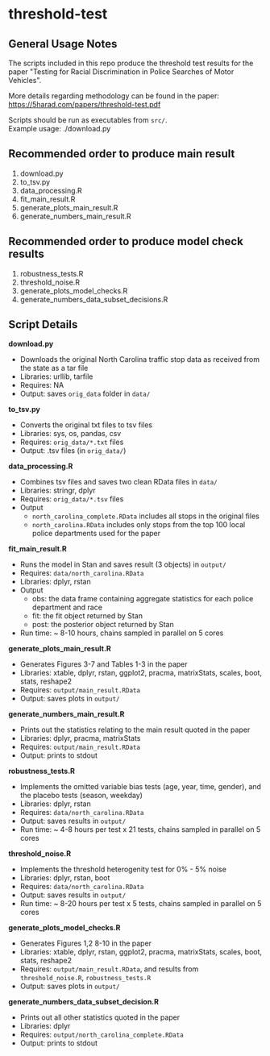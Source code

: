# threshold-test

General Usage Notes
-------------------
The scripts included in this repo produce the threshold test results for the paper "Testing for Racial Discrimination in Police Searches of Motor Vehicles".
 
More details regarding methodology can be found in the paper: https://5harad.com/papers/threshold-test.pdf

Scripts should be run as executables from `src/`.  
Example usage: ./download.py


Recommended order to produce main result
-----------------------------------------
1. download.py
2. to_tsv.py
3. data_processing.R
4. fit_main_result.R
5. generate_plots_main_result.R
6. generate_numbers_main_result.R


Recommended order to produce model check results
-------------------------------------------------
1. robustness_tests.R
2. threshold_noise.R
3. generate_plots_model_checks.R
4. generate_numbers_data_subset_decisions.R



Script Details
--------------

**download.py**
  - Downloads the original North Carolina traffic stop data as received from the state as a tar file
  - Libraries: urllib, tarfile
  - Requires: NA
  - Output: saves `orig_data` folder in `data/`

**to_tsv.py**
  - Converts the original txt files to tsv files
  - Libraries: sys, os, pandas, csv
  - Requires: `orig_data/*.txt` files
  - Output: .tsv files (in `orig_data/`)

**data_processing.R**
  - Combines tsv files and saves two clean RData files in `data/`
  - Libraries: stringr, dplyr
  - Requires: `orig_data/*.tsv` files
  - Output 
    - `north_carolina_complete.RData` includes all stops in the original files 
    - `north_carolina.RData` includes only stops from the top 100 local police departments used for the paper 

**fit_main_result.R**
  - Runs the model in Stan and saves result (3 objects) in `output/`
  - Requires: `data/north_carolina.RData`
  - Libraries: dplyr, rstan
  - Output
    - obs: the data frame containing aggregate statistics for each police department and race
	- fit: the fit object returned by Stan
	- post: the posterior object returned by Stan
  - Run time: ~ 8-10 hours, chains sampled in parallel on 5 cores

**generate_plots_main_result.R**
  - Generates Figures 3-7 and Tables 1-3 in the paper
  - Libraries: xtable, dplyr, rstan, ggplot2, pracma, matrixStats, scales, boot, stats, reshape2
  - Requires: `output/main_result.RData`
  - Output: saves plots in `output/`

**generate_numbers_main_result.R**
  - Prints out the statistics relating to the main result quoted in the paper
  - Libraries: dplyr, pracma, matrixStats
  - Requires: `output/main_result.RData`
  - Output: prints to stdout

**robustness_tests.R**
  - Implements the omitted variable bias tests (age, year, time, gender), and the placebo tests (season, weekday)
  - Libraries: dplyr, rstan
  - Requires: `data/north_carolina.RData`
  - Output: saves results in `output/`
  - Run time: ~ 4-8 hours per test x 21 tests, chains sampled in parallel on 5 cores

**threshold_noise.R**
  - Implements the threshold heterogenity test for 0% - 5% noise
  - Libraries: dplyr, rstan, boot
  - Requires: `data/north_carolina.RData`
  - Output: saves results in `output/`
  - Run time: ~ 8-20 hours per test x 5 tests, chains sampled in parallel on 5 cores

**generate_plots_model_checks.R**
  - Generates Figures 1,2 8-10 in the paper
  - Libraries: xtable, dplyr, rstan, ggplot2, pracma, matrixStats, scales, boot, stats, reshape2
  - Requires: `output/main_result.RData`, and results from `threshold_noise.R`, `robustness_tests.R`
  - Output: saves plots in `output/`

**generate_numbers_data_subset_decision.R**
  - Prints out all other statistics quoted in the paper
  - Libraries: dplyr
  - Requires: `output/north_carolina_complete.RData`
  - Output: prints to stdout

